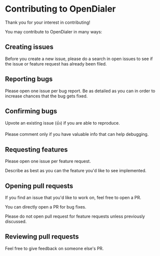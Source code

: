 # Contributing to OpenDialer

Thank you for your interest in contributing!

You may contribute to OpenDialer in many ways:

## Creating issues

Before you create a new issue, please do a search in open issues to see if the issue or feature request has already been filed.

## Reporting bugs

Please open one issue per bug report. Be as detailed as you can in order to increase chances that the bug gets fixed.

## Confirming bugs

Upvote an existing issue (👍) if you are able to reproduce.

Please comment only if you have valuable info that can help debugging.

## Requesting features

Please open one issue per feature request. 

Describe as best as you can the feature you'd like to see implemented.

## Opening pull requests

If you find an issue that you'd like to work on, feel free to open a PR.

You can directly open a PR for bug fixes.

Please do not open pull request for feature requests unless previously discussed.

## Reviewing pull requests

Feel free to give feedback on someone else's PR.
